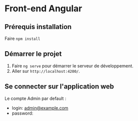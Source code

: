 # Front-end Angular

## Prérequis installation

Faire `npm install`

## Démarrer le projet

1. Faire `ng serve` pour démarrer le serveur de développement.
2. Aller sur `http://localhost:4200/`.

## Se connecter sur l'application web

Le compte Admin par default :
- login: admin@example.com
- password: 

